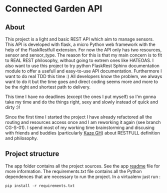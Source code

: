 # Connected Garden API

## About

This project is a light and basic REST API which aim to manage sensors.
This API is developed with flask, a micro Python web framework with the help of the FlaskRestfull extension.
For now the API only has two resources, sensor and sensor_type. The reason for this is that my main concern is to fit to REAL REST philosophy, without going to extrem ones like HATEOAS. I also want to use this project to try python FlaskRest Sphinx documentation module to offer a usefull and easy-to-use API documentation. Furthermore I want to do real TDD this time :) All developers know the problem, we always want to do it but the time goes and direct coding seems more and more to be the right and shortest path to delivery.

This time I have no deadlines (except the ones I put myself) so I'm gonna take my time and do the things right, sexy and slowly instead of quick and dirty :)!

Since the first time I started the project I have already refactored all the routing and resources access once and I am reworking it again (see branch CG-S-01). I spend most of my working time brainstorming and discusing with friends and buddies (particularly [Kaze GH](https://github.com/m-brunet)) about RESTFULL definition and philosophy.

## Project structure

The app folder contains all the project sources. See the app [readme](https://github.com/Starlight42/connected-garden/blob/master/app/README.md) file for more information.
The requirements.txt file contains all the Python dependences that are necessary to run the project.
In a virtualenv just run :

```python
pip install -r requirements.txt
```